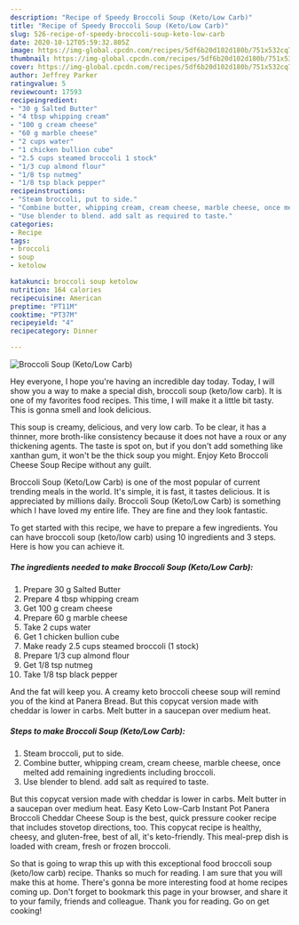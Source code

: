 ```yaml
---
description: "Recipe of Speedy Broccoli Soup (Keto/Low Carb)"
title: "Recipe of Speedy Broccoli Soup (Keto/Low Carb)"
slug: 526-recipe-of-speedy-broccoli-soup-keto-low-carb
date: 2020-10-12T05:59:32.805Z
image: https://img-global.cpcdn.com/recipes/5df6b20d102d180b/751x532cq70/broccoli-soup-ketolow-carb-recipe-main-photo.jpg
thumbnail: https://img-global.cpcdn.com/recipes/5df6b20d102d180b/751x532cq70/broccoli-soup-ketolow-carb-recipe-main-photo.jpg
cover: https://img-global.cpcdn.com/recipes/5df6b20d102d180b/751x532cq70/broccoli-soup-ketolow-carb-recipe-main-photo.jpg
author: Jeffrey Parker
ratingvalue: 5
reviewcount: 17593
recipeingredient:
- "30 g Salted Butter"
- "4 tbsp whipping cream"
- "100 g cream cheese"
- "60 g marble cheese"
- "2 cups water"
- "1 chicken bullion cube"
- "2.5 cups steamed broccoli 1 stock"
- "1/3 cup almond flour"
- "1/8 tsp nutmeg"
- "1/8 tsp black pepper"
recipeinstructions:
- "Steam broccoli, put to side."
- "Combine butter, whipping cream, cream cheese, marble cheese, once melted add remaining ingredients including broccoli."
- "Use blender to blend. add salt as required to taste."
categories:
- Recipe
tags:
- broccoli
- soup
- ketolow

katakunci: broccoli soup ketolow 
nutrition: 164 calories
recipecuisine: American
preptime: "PT11M"
cooktime: "PT37M"
recipeyield: "4"
recipecategory: Dinner

---
```



![Broccoli Soup (Keto/Low Carb)](https://img-global.cpcdn.com/recipes/5df6b20d102d180b/751x532cq70/broccoli-soup-ketolow-carb-recipe-main-photo.jpg)

Hey everyone, I hope you're having an incredible day today. Today, I will show you a way to make a special dish, broccoli soup (keto/low carb). It is one of my favorites food recipes. This time, I will make it a little bit tasty. This is gonna smell and look delicious.

This soup is creamy, delicious, and very low carb. To be clear, it has a thinner, more broth-like consistency because it does not have a roux or any thickening agents. The taste is spot on, but if you don&#39;t add something like xanthan gum, it won&#39;t be the thick soup you might. Enjoy Keto Broccoli Cheese Soup Recipe without any guilt.

Broccoli Soup (Keto/Low Carb) is one of the most popular of current trending meals in the world. It's simple, it is fast, it tastes delicious. It is appreciated by millions daily. Broccoli Soup (Keto/Low Carb) is something which I have loved my entire life. They are fine and they look fantastic.


To get started with this recipe, we have to prepare a few ingredients. You can have broccoli soup (keto/low carb) using 10 ingredients and 3 steps. Here is how you can achieve it.

<!--inarticleads1-->

##### The ingredients needed to make Broccoli Soup (Keto/Low Carb):

1. Prepare 30 g Salted Butter
1. Prepare 4 tbsp whipping cream
1. Get 100 g cream cheese
1. Prepare 60 g marble cheese
1. Take 2 cups water
1. Get 1 chicken bullion cube
1. Make ready 2.5 cups steamed broccoli (1 stock)
1. Prepare 1/3 cup almond flour
1. Get 1/8 tsp nutmeg
1. Take 1/8 tsp black pepper


And the fat will keep you. A creamy keto broccoli cheese soup will remind you of the kind at Panera Bread. But this copycat version made with cheddar is lower in carbs. Melt butter in a saucepan over medium heat. 

<!--inarticleads2-->

##### Steps to make Broccoli Soup (Keto/Low Carb):

1. Steam broccoli, put to side.
1. Combine butter, whipping cream, cream cheese, marble cheese, once melted add remaining ingredients including broccoli.
1. Use blender to blend. add salt as required to taste.


But this copycat version made with cheddar is lower in carbs. Melt butter in a saucepan over medium heat. Easy Keto Low-Carb Instant Pot Panera Broccoli Cheddar Cheese Soup is the best, quick pressure cooker recipe that includes stovetop directions, too. This copycat recipe is healthy, cheesy, and gluten-free, best of all, it&#39;s keto-friendly. This meal-prep dish is loaded with cream, fresh or frozen broccoli. 

So that is going to wrap this up with this exceptional food broccoli soup (keto/low carb) recipe. Thanks so much for reading. I am sure that you will make this at home. There's gonna be more interesting food at home recipes coming up. Don't forget to bookmark this page in your browser, and share it to your family, friends and colleague. Thank you for reading. Go on get cooking!
